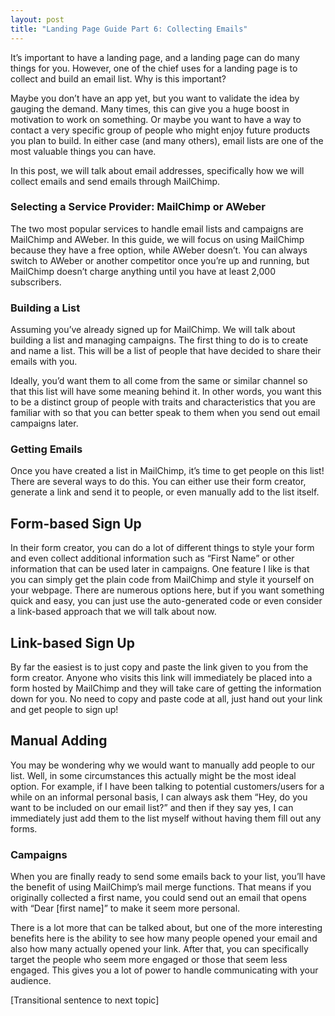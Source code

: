 ```yaml
---
layout: post
title: "Landing Page Guide Part 6: Collecting Emails"
---
```


It’s important to have a landing page, and a landing page can do many things for you. However, one of the chief uses for a landing page is to collect and build an email list. Why is this important?

Maybe you don’t have an app yet, but you want to validate the idea by gauging the demand. Many times, this can give you a huge boost in motivation to work on something. Or maybe you want to have a way to contact a very specific group of people who might enjoy future products you plan to build. In either case (and many others), email lists are one of the most valuable things you can have.

In this post, we will talk about email addresses, specifically how we will collect emails and send emails through MailChimp.

### Selecting a Service Provider: MailChimp or AWeber

The two most popular services to handle email lists and campaigns are MailChimp and AWeber. In this guide, we will focus on using MailChimp because they have a free option, while AWeber doesn’t. You can always switch to AWeber or another competitor once you’re up and running, but MailChimp doesn’t charge anything until you have at least 2,000 subscribers.

### Building a List

Assuming you’ve already signed up for MailChimp. We will talk about building a list and managing campaigns. The first thing to do is to create and name a list. This will be a list of people that have decided to share their emails with you.

Ideally, you’d want them to all come from the same or similar channel so that this list will have some meaning behind it. In other words, you want this to be a distinct group of people with traits and characteristics that you are familiar with so that you can better speak to them when you send out email campaigns later.

### Getting Emails

Once you have created a list in MailChimp, it’s time to get people on this list! There are several ways to do this. You can either use their form creator, generate a link and send it to people, or even manually add to the list itself.

## Form-based Sign Up

In their form creator, you can do a lot of different things to style your form and even collect additional information such as “First Name” or other information that can be used later in campaigns. One feature I like is that you can simply get the plain code from MailChimp and style it yourself on your webpage. There are numerous options here, but if you want something quick and easy, you can just use the auto-generated code or even consider a link-based approach that we will talk about now.

## Link-based Sign Up

By far the easiest is to just copy and paste the link given to you from the form creator. Anyone who visits this link will immediately be placed into a form hosted by MailChimp and they will take care of getting the information down for you. No need to copy and paste code at all, just hand out your link and get people to sign up!

## Manual Adding

You may be wondering why we would want to manually add people to our list. Well, in some circumstances this actually might be the most ideal option. For example, if I have been talking to potential customers/users for a while on an informal personal basis, I can always ask them “Hey, do you want to be included on our email list?” and then if they say yes, I can immediately just add them to the list myself without having them fill out any forms.

### Campaigns

When you are finally ready to send some emails back to your list, you’ll have the benefit of using MailChimp’s mail merge functions. That means if you originally collected a first name, you could send out an email that opens with “Dear [first name]” to make it seem more personal.

There is a lot more that can be talked about, but one of the more interesting benefits here is the ability to see how many people opened your email and also how many actually opened your link. After that, you can specifically target the people who seem more engaged or those that seem less engaged. This gives you a lot of power to handle communicating with your audience.

[Transitional sentence to next topic]
